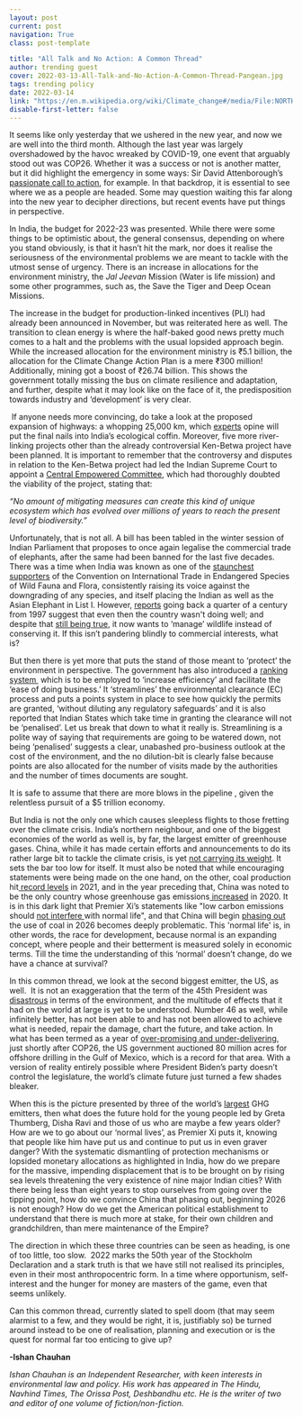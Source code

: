 ```yaml
---
layout: post
current: post
navigation: True
class: post-template

title: "All Talk and No Action: A Common Thread"
author: trending guest
cover: 2022-03-13-All-Talk-and-No-Action-A-Common-Thread-Pangean.jpg
tags: trending policy
date: 2022-03-14
link: "https://en.m.wikipedia.org/wiki/Climate_change#/media/File:NORTH_POLE_Ice_(19626661335).jpg"
disable-first-letter: false
---
```

<p>It seems like only yesterday that we ushered in the new year, and now we are well into the third month. Although the last year was largely overshadowed by the havoc wreaked by COVID-19, one event that arguably stood out was COP26. Whether it was a success or not is another matter, but it did highlight the emergency in some ways: Sir David Attenborough’s<a href="https://www.youtube.com/watch?v=o7EpiXViSIQ" rel="noopener noreferrer" target="_blank" > </a><a href="https://www.youtube.com/watch?v=o7EpiXViSIQ" rel="noopener noreferrer" target="_blank" >passionate call to action</a>, for example. In that backdrop, it is essential to see where we as a people are headed. Some may question waiting this far along into the new year to decipher directions, but recent events have put things in perspective.</p><p>In India, the budget for 2022-23 was presented. While there were some things to be optimistic about, the general consensus, depending on where you stand obviously, is that it hasn’t hit the mark, nor does it realise the seriousness of the environmental problems we are meant to tackle with the utmost sense of urgency. There is an increase in allocations for the environment ministry, the <em >Jal Jeevan </em>Mission (Water is life mission) and some other programmes, such as, the Save the Tiger and Deep Ocean Missions.&nbsp;</p><p>The increase in the budget for production-linked incentives (PLI) had already been announced in November, but was reiterated here as well. The transition to clean energy is where the half-baked good news pretty much comes to a halt and the problems with the usual lopsided approach begin.&nbsp; While the increased allocation for the environment ministry is ₹5.1 billion, the allocation for the Climate Change Action Plan is a mere ₹300 million! Additionally, mining got a boost of ₹26.74 billion. This shows the government totally missing the bus on climate resilience and adaptation, and further, despite what it may look like on the face of it, the predisposition towards industry and ‘development’ is very clear.&nbsp;</p><p>&nbsp;If anyone needs more convincing, do take a look at the proposed expansion of highways: a whopping 25,000 km, which <a href="https://thewire.in/environment/union-budget-2022-environment-india-climate-action-pollution-clean-energy" rel="noopener noreferrer" target="_blank" >experts</a> opine will put the final nails into India’s ecological coffin. Moreover, five more river-linking projects other than the already controversial Ken-Betwa project have been planned. It is important to remember that the controversy and disputes in relation to the Ken-Betwa project had led the Indian Supreme Court to appoint a <a href="https://www.thehindu.com/sci-tech/energy-and-environment/the-ken-betwa-project-reflects-the-ill-conceived-rationale-behind-river-linking/article34335304.ece" rel="noopener noreferrer" target="_blank" >Central Empowered Committee</a>, which had thoroughly doubted the viability of the project, stating that:</p><p><em >“No amount of mitigating measures can create this kind of unique ecosystem which has evolved over millions of years to reach the present level of biodiversity.”&nbsp;&nbsp;</em></p><p>Unfortunately, that is not all. A bill has been tabled in the winter session of Indian Parliament that proposes to once again legalise the commercial trade of elephants, after the same had been banned for the last five decades. There was a time when India was known as one of the <a href="https://www.downtoearth.org.in/coverage/in-dubious-battle-24137" rel="noopener noreferrer" target="_blank" >staunchest supporters</a> of the Convention on International Trade in Endangered Species of Wild Fauna and Flora, consistently raising its voice against the downgrading of any species, and itself placing the Indian as well as the Asian Elephant in List I. However, <a href="https://www.downtoearth.org.in/coverage/in-dubious-battle-24137" rel="noopener noreferrer" target="_blank" >reports</a> going back a quarter of a century from 1997 suggest that even then the country wasn't doing well; and despite that <a href="https://scroll.in/article/1016272/indias-elephants-will-suffer-huge-setback-if-proposed-changes-to-wildlife-protection-act-are-passed" rel="noopener noreferrer" target="_blank" >still being true</a>, it now wants to ‘manage’ wildlife instead of conserving it. If this isn’t pandering blindly to commercial interests, what is?&nbsp;</p><p>But then there is yet more that puts the stand of those meant to ‘protect’ the environment in perspective. The government has also introduced a <a href="https://theprint.in/theprint-essential/these-are-the-7-criteria-modi-govt-will-use-for-ranking-states-on-environment-clearance/808592/" rel="noopener noreferrer" target="_blank" >ranking system </a>&nbsp;which is to be employed to ‘increase efficiency’ and facilitate the ‘ease of doing business.’ It ‘streamlines’ the environmental clearance (EC) process and puts a points system in place to see how quickly the permits are granted, ‘without diluting any regulatory safeguards’ and it is also reported that Indian States which take time in granting the clearance will not be ‘penalised’. Let us break that down to what it really is. Streamlining is a polite way of saying that requirements are going to be watered down, not being ‘penalised’ suggests a clear, unabashed pro-business outlook at the cost of the environment, and the no dilution-bit is clearly false because points are also allocated for the number of visits made by the authorities and the number of times documents are sought.&nbsp;</p><p>It is safe to assume that there are more blows in the pipeline , given the relentless pursuit of a $5 trillion economy.&nbsp;</p><p>But India is not the only one which causes sleepless flights to those fretting over the climate crisis. India’s northern neighbour, and one of the biggest economies of the world as well is, by far, the largest emitter of greenhouse gases. China, while it has made certain efforts and announcements to do its rather large bit to tackle the climate crisis, is yet <a href="https://theconversation.com/chinas-climate-change-record-beijing-tends-to-meet-its-targets-but-sets-the-bar-too-low-172138" rel="noopener noreferrer" target="_blank" >not carrying its weight</a>. It sets the bar too low for itself. It must also be noted that while encouraging statements were being made on the one hand, on the other, coal production hit<a href="https://www.theguardian.com/environment/2022/jan/17/chinas-coal-production-hit-record-levels-in-2021" rel="noopener noreferrer" target="_blank" > record levels</a> in 2021, and in the year preceding that, China was noted to be the only country whose greenhouse gas emissions<a href="https://rhg.com/research/preliminary-2020-greenhouse-gas-emissions-estimates-for-china/" rel="noopener noreferrer" target="_blank" > increased</a> in 2020. It is in this dark light that Premier Xi’s statements like "low carbon emissions should <a href="https://www.theguardian.com/world/2022/jan/26/xi-jinping-warns-chinas-low-carbon-ambitions-must-not-interfere-with-normal-life" rel="noopener noreferrer" target="_blank" >not interfere </a>with normal life", and that China will begin <a href="https://www.reuters.com/world/china/chinas-xi-says-china-will-phase-down-coal-consumption-over-2026-2030-2021-04-22/" rel="noopener noreferrer" target="_blank" >phasing out</a> the use of coal in 2026 becomes deeply problematic. This 'normal life' is, in other words, the race for development, because normal is an expanding concept, where people and their betterment is measured solely in economic terms. Till the time the understanding of this ‘normal’ doesn’t change, do we have a chance at survival?</p><p>In this common thread, we look at the second biggest emitter, the US, as well.&nbsp; It is not an exaggeration that the term of the 45th President was <a href="https://www.nature.com/articles/d41586-020-02800-9" rel="noopener noreferrer" target="_blank" >disastrous</a> in terms of the environment, and the multitude of effects that it had on the world at large is yet to be understood. Number 46 as well, while infinitely better, has not been able to and has not been allowed to achieve what is needed, repair the damage, chart the future, and take action. In what has been termed as a year of <a href="https://www.nytimes.com/2022/01/04/climate/biden-climate-change.html" rel="noopener noreferrer" target="_blank" >over-promising and under-delivering</a>,&nbsp; just shortly after COP26, the US government auctioned 80 million acres for offshore drilling in the Gulf of Mexico, which is a record for that area. With a version of reality entirely possible where President Biden’s party doesn’t control the legislature, the world’s climate future just turned a few shades bleaker.&nbsp;</p><p>When this is the picture presented by three of the world’s <a href="https://worldpopulationreview.com/country-rankings/greenhouse-gas-emissions-by-country" rel="noopener noreferrer" target="_blank" >largest</a> GHG emitters, then what does the future hold for the young people led by Greta Thumberg, Disha Ravi and those of us who are maybe a few years older? How are we to go about our ‘normal lives’, as Premier Xi puts it, knowing that people like him have put us and continue to put us in even graver danger? With the systematic dismantling of protection mechanisms or lopsided monetary allocations as highlighted in India, how do we prepare for the massive, impending displacement that is to be brought on by rising sea levels threatening the very existence of nine major Indian cities? With there being less than eight years to stop ourselves from going over the tipping point, how do we convince China that phasing out, beginning 2026 is not enough? How do we get the American political establishment to understand that there is much more at stake, for their own children and grandchildren, than mere maintenance of the Empire?</p><p>The direction in which these three countries can be seen as heading, is one of too little, too slow.&nbsp; 2022 marks the 50th year of the Stockholm Declaration and a stark truth is that we have still not realised its principles, even in their most anthropocentric form. In a time where opportunism, self- interest and the hunger for money are masters of the game, even that seems unlikely.&nbsp;</p><p>Can this common thread, currently slated to spell doom (that may seem alarmist to a few, and they would be right, it is, justifiably so) be turned around instead to be one of realisation, planning and execution or is the quest for normal far too enticing to give up?</p><p class="ql-align-justify"><strong >-Ishan Chauhan</strong></p><p class="ql-align-justify"><em >Ishan Chauhan is an Independent Researcher, with keen interests in environmental law and policy. His work has appeared in The Hindu, Navhind Times, The Orissa Post, Deshbandhu etc. He is the writer of two and editor of one volume of fiction/non-fiction.</em></p>